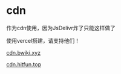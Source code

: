 # cdn
作为cdn使用，因为JsDelivr炸了只能这样做了

使用vercel搭建，请支持他们！

[cdn.bwiki.xyz](https://cdn.bwiki.xyz)

[cdn.hitfun.top](https://cdn.hitfun.top)
